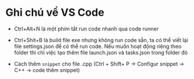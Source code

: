 # Ghi chú về VS Code

- Ctrl+Alt+N là một phím tắt run code nhanh qua code runner

- Ctrl+Shit+B là build file exe nhưng không run code sẵn, ta có thể viết lại file settings.json để có thể run code. Nếu muốn hoạt động riêng theo folder thì chỉ việc tạo thêm file launch.json và tasks.json trong folder đó
    
- Cách thêm `snippet` cho file .cpp (Ctrl + Shift+ P -> Configur snippet -> C++ -> code thêm snippet) 
